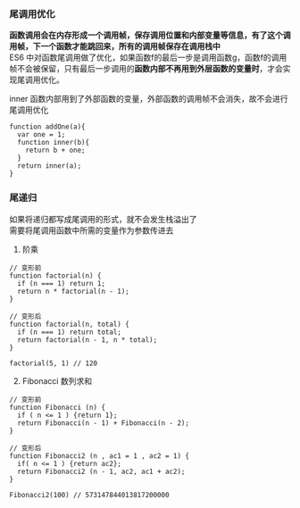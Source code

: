 ### 尾调用优化
**函数调用会在内存形成一个调用帧，保存调用位置和内部变量等信息，有了这个调用帧，下一个函数才能跳回来，所有的调用帧保存在调用栈中**<br>
ES6 中对函数尾调用做了优化，如果函数f的最后一步是调用函数g，函数f的调用帧不会被保留，只有最后一步调用的**函数内部不再用到外层函数的变量时**，才会实现尾调用优化。

inner 函数内部用到了外部函数的变量，外部函数的调用帧不会消失，故不会进行尾调用优化
```
function addOne(a){
  var one = 1;
  function inner(b){
    return b + one;
  }
  return inner(a);
}
```
### 尾递归
如果将递归都写成尾调用的形式，就不会发生栈溢出了<br>
需要将尾调用函数中所需的变量作为参数传进去
1. 阶乘
```
// 变形前
function factorial(n) {
  if (n === 1) return 1;
  return n * factorial(n - 1);
}

// 变形后
function factorial(n, total) {
  if (n === 1) return total;
  return factorial(n - 1, n * total);
}

factorial(5, 1) // 120
```
2. Fibonacci 数列求和
```
// 变形前
function Fibonacci (n) {
  if ( n <= 1 ) {return 1};
  return Fibonacci(n - 1) + Fibonacci(n - 2);
}

// 变形后
function Fibonacci2 (n , ac1 = 1 , ac2 = 1) {
  if( n <= 1 ) {return ac2};
  return Fibonacci2 (n - 1, ac2, ac1 + ac2);
}

Fibonacci2(100) // 573147844013817200000
```
